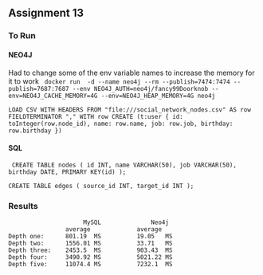 ## Assignment 13

### To Run

#### NEO4J

Had to change some of the env variable names to increase the memory for it to work
`
docker run  -d --name neo4j --rm --publish=7474:7474 --publish=7687:7687 --env NEO4J_AUTH=neo4j/fancy99Doorknob --env=NEO4J_CACHE_MEMORY=4G --env=NEO4J_HEAP_MEMORY=4G neo4j`

`LOAD CSV WITH HEADERS FROM "file:///social_network_nodes.csv" AS row  FIELDTERMINATOR ","
WITH row
CREATE (t:user {
    id: toInteger(row.node_id),
    name: row.name,
    job: row.job,
    birthday: row.birthday
})`

#### SQL
`
CREATE TABLE nodes
(
  id INT,
  name VARCHAR(50),
  job VARCHAR(50),
  birthday DATE,
  PRIMARY KEY(id)
);`

`CREATE TABLE edges
(
 source_id INT,
 target_id INT
);`


### Results

```
                     MySQL              Neo4j       
                average             average  
Depth one:      801.19  MS          19.05   MS     
Depth two:      1556.01 MS          33.71   MS   
Depth three:    2453.5  MS          903.43  MS     
Depth four:     3490.92 MS          5021.22 MS   
Depth five:     11074.4 MS          7232.1  MS 
```